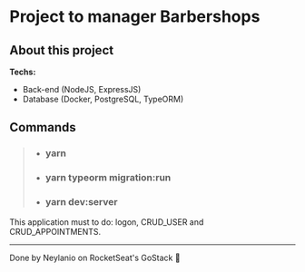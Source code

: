 # __Project to manager Barbershops__

## About this project

**Techs:**
- Back-end (NodeJS, ExpressJS)
- Database (Docker, PostgreSQL, TypeORM)

## __Commands__

> * ### yarn
> * ### yarn typeorm migration:run
> * ### yarn dev:server

This application must to do: logon, CRUD_USER and CRUD_APPOINTMENTS.

---

Done by Neylanio on RocketSeat's GoStack :rocket:
